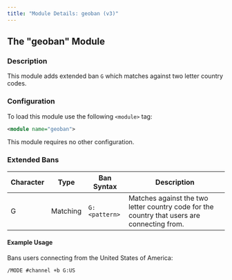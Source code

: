 ```yaml
---
title: "Module Details: geoban (v3)"
---
```


## The "geoban" Module

### Description

This module adds extended ban `G` which matches against two letter country codes.

### Configuration

To load this module use the following `<module>` tag:

```xml
<module name="geoban">
```

This module requires no other configuration.

### Extended Bans

Character | Type     | Ban Syntax    | Description
--------- | -------- | ------------- | -----------
G         | Matching | `G:<pattern>` | Matches against the two letter country code for the country that users are connecting from.

#### Example Usage

Bans users connecting from the United States of America:

```plaintext
/MODE #channel +b G:US
```

